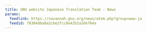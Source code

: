 ```yaml
---
title: GNU website Japanese Translation Team - News
params:
  feedlink: https://savannah.gnu.org/news/atom.php?group=www-ja
  feedid: 78384dba8a2cbe2fcc8e42b2a3de764a
---
```

